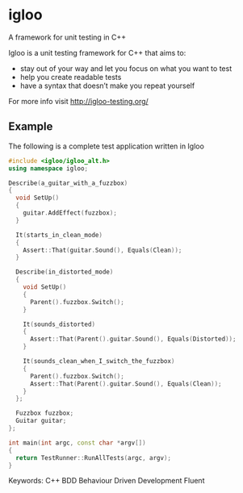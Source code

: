 igloo
=====

A framework for unit testing in C++

Igloo is a unit testing framework for C++ that aims to:

* stay out of your way and let you focus on what you want to test
* help you create readable tests
* have a syntax that doesn’t make you repeat yourself

For more info visit http://igloo-testing.org/

## Example

The following is a complete test application written in Igloo

```C++
#include <igloo/igloo_alt.h>
using namespace igloo;

Describe(a_guitar_with_a_fuzzbox)
{
  void SetUp()
  {
    guitar.AddEffect(fuzzbox);
  }

  It(starts_in_clean_mode)
  {
    Assert::That(guitar.Sound(), Equals(Clean));
  }

  Describe(in_distorted_mode)
  {
    void SetUp()
    {
      Parent().fuzzbox.Switch();
    }

    It(sounds_distorted)
    {
      Assert::That(Parent().guitar.Sound(), Equals(Distorted));
    }

    It(sounds_clean_when_I_switch_the_fuzzbox)
    {
      Parent().fuzzbox.Switch();
      Assert::That(Parent().guitar.Sound(), Equals(Clean));
    }
  };

  Fuzzbox fuzzbox;
  Guitar guitar;
};

int main(int argc, const char *argv[])
{
  return TestRunner::RunAllTests(argc, argv);
}
```

Keywords:
C++ BDD Behaviour Driven Development Fluent
